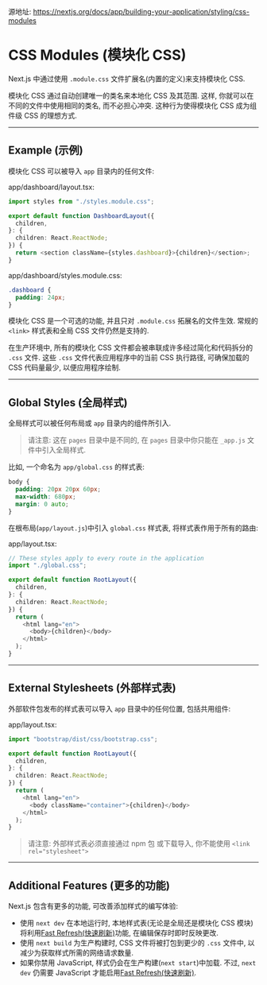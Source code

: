 源地址: https://nextjs.org/docs/app/building-your-application/styling/css-modules

# CSS Modules (模块化 CSS)

Next.js 中通过使用 `.module.css` 文件扩展名(内置的定义)来支持模块化 CSS.

模块化 CSS 通过自动创建唯一的类名来本地化 CSS 及其范围. 这样, 你就可以在不同的文件中使用相同的类名, 而不必担心冲突. 这种行为使得模块化 CSS 成为组件级 CSS 的理想方式.

---

## Example (示例)

模块化 CSS 可以被导入 `app` 目录内的任何文件:

app/dashboard/layout.tsx:

```typescript
import styles from "./styles.module.css";

export default function DashboardLayout({
  children,
}: {
  children: React.ReactNode;
}) {
  return <section className={styles.dashboard}>{children}</section>;
}
```

app/dashboard/styles.module.css:

```css
.dashboard {
  padding: 24px;
}
```

模块化 CSS 是一个可选的功能, 并且只对 `.module.css` 拓展名的文件生效. 常规的 `<link>` 样式表和全局 CSS 文件仍然是支持的.

在生产环境中, 所有的模块化 CSS 文件都会被串联成许多经过简化和代码拆分的 `.css` 文件. 这些 `.css` 文件代表应用程序中的当前 CSS 执行路径, 可确保加载的 CSS 代码量最少, 以便应用程序绘制.

---

## Global Styles (全局样式)

全局样式可以被任何布局或 `app` 目录内的组件所引入.

> 请注意: 这在 `pages` 目录中是不同的, 在 `pages` 目录中你只能在 `_app.js` 文件中引入全局样式.

比如, 一个命名为 `app/global.css` 的样式表:

```css
body {
  padding: 20px 20px 60px;
  max-width: 680px;
  margin: 0 auto;
}
```

在根布局(`app/layout.js`)中引入 `global.css` 样式表, 将样式表作用于所有的路由:

app/layout.tsx:

```typescript
// These styles apply to every route in the application
import "./global.css";

export default function RootLayout({
  children,
}: {
  children: React.ReactNode;
}) {
  return (
    <html lang="en">
      <body>{children}</body>
    </html>
  );
}
```

---

## External Stylesheets (外部样式表)

外部软件包发布的样式表可以导入 `app` 目录中的任何位置, 包括共用组件:

app/layout.tsx:

```typescript
import "bootstrap/dist/css/bootstrap.css";

export default function RootLayout({
  children,
}: {
  children: React.ReactNode;
}) {
  return (
    <html lang="en">
      <body className="container">{children}</body>
    </html>
  );
}
```

> 请注意: 外部样式表必须直接通过 npm 包 或下载导入, 你不能使用 `<link rel="stylesheet">`

---

## Additional Features (更多的功能)

Next.js 包含有更多的功能, 可改善添加样式的编写体验:

- 使用 `next dev` 在本地运行时, 本地样式表(无论是全局还是模块化 CSS 模块)将利用[Fast Refresh(快速刷新)](https://nextjs.org/docs/architecture/fast-refresh)功能, 在编辑保存时即时反映更改.
- 使用 `next build` 为生产构建时, CSS 文件将被打包到更少的 `.css` 文件中, 以减少为获取样式所需的网络请求数量.
- 如果你禁用 JavaScript, 样式仍会在生产构建(`next start`)中加载. 不过, `next dev` 仍需要 JavaScript 才能启用[Fast Refresh(快速刷新)](https://nextjs.org/docs/architecture/fast-refresh).
